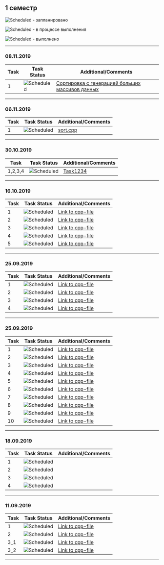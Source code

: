 ## 1 семестр


![Scheduled](https://github.com/AnzhelikaKravchuk/.NET-Training.-Spring-2019/blob/master/Pictures/icons-target.png) - запланировано

![Scheduled](https://github.com/AnzhelikaKravchuk/.NET-Training.-Spring-2019/blob/master/Pictures/icons-inprogress.png) - в процессе выполнения

![Scheduled](https://github.com/AnzhelikaKravchuk/.NET-Training.-Spring-2019/blob/master/Pictures/icons-ok.png) - выполнено

---

### 08.11.2019
| Task | Task Status | Additional/Comments |
| -------- | -------- | --------|  
| 1 | ![Scheduled](https://github.com/AnzhelikaKravchuk/.NET-Training.-Spring-2019/blob/master/Pictures/icons-ok.png)|[Сортировка с генерацией больших массивов данных](https://github.com/zamaygeniy/homework/tree/master/2019.11.08)|(/)

---

### 06.11.2019 
| Task | Task Status | Additional/Comments |
| -------- | -------- | --------|  
| 1 | ![Scheduled](https://github.com/AnzhelikaKravchuk/.NET-Training.-Spring-2019/blob/master/Pictures/icons-ok.png)|[sort.cpp](https://github.com/zamaygeniy/homework/blob/master/2019.11.06/sort.cpp)|(/)

---


### 30.10.2019 
| Task | Task Status | Additional/Comments |
| -------- | -------- | --------|  
| 1,2,3,4 | ![Scheduled](https://github.com/AnzhelikaKravchuk/.NET-Training.-Spring-2019/blob/master/Pictures/icons-ok.png)|[Task1234](https://github.com/zamaygeniy/homework/blob/master/2019.10.30/Task1234.cpp)|(/)

---

### 16.10.2019 
| Task | Task Status | Additional/Comments |
| -------- | -------- | --------|  
| 1 | ![Scheduled](https://github.com/AnzhelikaKravchuk/.NET-Training.-Spring-2019/blob/master/Pictures/icons-inprogress.png)|[Link to cpp-file]()|(/)
| 2 | ![Scheduled](https://github.com/AnzhelikaKravchuk/.NET-Training.-Spring-2019/blob/master/Pictures/icons-inprogress.png)|[Link to cpp-file]()|(/)
| 3 | ![Scheduled](https://github.com/AnzhelikaKravchuk/.NET-Training.-Spring-2019/blob/master/Pictures/icons-inprogress.png)|[Link to cpp-file]()|(/)
| 4 | ![Scheduled](https://github.com/AnzhelikaKravchuk/.NET-Training.-Spring-2019/blob/master/Pictures/icons-ok.png)|[Link to cpp-file](https://github.com/zamaygeniy/homework/blob/master/2019.10.16/Task3%20(2).cpp)|(/)
| 5 | ![Scheduled](https://github.com/AnzhelikaKravchuk/.NET-Training.-Spring-2019/blob/master/Pictures/icons-inprogress.png)|[Link to cpp-file]()|(/)

---

### 25.09.2019 
| Task | Task Status | Additional/Comments |
| -------- | -------- | --------|  
| 1 | ![Scheduled](https://github.com/AnzhelikaKravchuk/.NET-Training.-Spring-2019/blob/master/Pictures/icons-ok.png)|[Link to cpp-file](https://github.com/zamaygeniy/homework/blob/master/2019.10.02/task1.cpp)|(/)
| 2 | ![Scheduled](https://github.com/AnzhelikaKravchuk/.NET-Training.-Spring-2019/blob/master/Pictures/icons-ok.png)|[Link to cpp-file](https://github.com/zamaygeniy/homework/blob/master/2019.10.02/task2.cpp)|(/)
| 3 | ![Scheduled](https://github.com/AnzhelikaKravchuk/.NET-Training.-Spring-2019/blob/master/Pictures/icons-ok.png)|[Link to cpp-file](https://github.com/zamaygeniy/homework/blob/master/2019.10.02/Task3.cpp)|(/)
| 4 | ![Scheduled](https://github.com/AnzhelikaKravchuk/.NET-Training.-Spring-2019/blob/master/Pictures/icons-inprogress.png)|[Link to cpp-file]()|(/)

---

### 25.09.2019 
| Task | Task Status | Additional/Comments |
| -------- | -------- | --------|  
| 1 | ![Scheduled](https://github.com/AnzhelikaKravchuk/.NET-Training.-Spring-2019/blob/master/Pictures/icons-ok.png)|[Link to cpp-file](https://github.com/zamaygeniy/homework/blob/master/2019.09.25/Task1.cpp)|(/)
| 2 | ![Scheduled](https://github.com/AnzhelikaKravchuk/.NET-Training.-Spring-2019/blob/master/Pictures/icons-ok.png)|[Link to cpp-file](https://github.com/zamaygeniy/homework/blob/master/2019.09.25/Task2.cpp)|(/)
| 3 | ![Scheduled](https://github.com/AnzhelikaKravchuk/.NET-Training.-Spring-2019/blob/master/Pictures/icons-ok.png)|[Link to cpp-file](https://github.com/zamaygeniy/homework/blob/master/2019.09.25/Task3.cpp)|(/)
| 4 | ![Scheduled](https://github.com/AnzhelikaKravchuk/.NET-Training.-Spring-2019/blob/master/Pictures/icons-ok.png)|[Link to cpp-file](https://github.com/zamaygeniy/homework/blob/master/2019.09.25/Task4.cpp)|(/)
| 5 | ![Scheduled](https://github.com/AnzhelikaKravchuk/.NET-Training.-Spring-2019/blob/master/Pictures/icons-ok.png)|[Link to cpp-file](https://github.com/zamaygeniy/homework/blob/master/2019.09.25/Task5.cpp)|(/)
| 6 | ![Scheduled](https://github.com/AnzhelikaKravchuk/.NET-Training.-Spring-2019/blob/master/Pictures/icons-ok.png)|[Link to cpp-file](https://github.com/zamaygeniy/homework/blob/master/2019.09.25/Task6.cpp)|(/)
| 7 | ![Scheduled](https://github.com/AnzhelikaKravchuk/.NET-Training.-Spring-2019/blob/master/Pictures/icons-ok.png)|[Link to cpp-file](https://github.com/zamaygeniy/homework/blob/master/2019.09.25/Task7.cpp)|(/)
| 8 | ![Scheduled](https://github.com/AnzhelikaKravchuk/.NET-Training.-Spring-2019/blob/master/Pictures/icons-ok.png)|[Link to cpp-file](https://github.com/zamaygeniy/homework/blob/master/2019.09.25/Task8.cpp)|(/)
| 9 | ![Scheduled](https://github.com/AnzhelikaKravchuk/.NET-Training.-Spring-2019/blob/master/Pictures/icons-ok.png)|[Link to cpp-file](https://github.com/zamaygeniy/homework/blob/master/2019.09.25/Task9.cpp)|(/)
| 10 | ![Scheduled](https://github.com/AnzhelikaKravchuk/.NET-Training.-Spring-2019/blob/master/Pictures/icons-ok.png)|[Link to cpp-file](https://github.com/zamaygeniy/homework/blob/master/2019.09.25/Task10.cpp)|(/)

---

### 18.09.2019 
| Task | Task Status | Additional/Comments |
| -------- | -------- | --------|  
| 1 | ![Scheduled](https://github.com/AnzhelikaKravchuk/.NET-Training.-Spring-2019/blob/master/Pictures/icons-ok.png)||(/)
| 2 | ![Scheduled](https://github.com/AnzhelikaKravchuk/.NET-Training.-Spring-2019/blob/master/Pictures/icons-ok.png)||(/)
| 3 | ![Scheduled](https://github.com/AnzhelikaKravchuk/.NET-Training.-Spring-2019/blob/master/Pictures/icons-ok.png)||(/)
| 4 | ![Scheduled](https://github.com/AnzhelikaKravchuk/.NET-Training.-Spring-2019/blob/master/Pictures/icons-ok.png)||(/)

---

### 11.09.2019 
| Task | Task Status | Additional/Comments |
| -------- | -------- | --------|  
| 1 | ![Scheduled](https://github.com/AnzhelikaKravchuk/.NET-Training.-Spring-2019/blob/master/Pictures/icons-ok.png)|[Link to cpp-file](https://github.com/zamaygeniy/homework/blob/master/2019.09.11/Task1.cpp)|(/)
| 2 | ![Scheduled](https://github.com/AnzhelikaKravchuk/.NET-Training.-Spring-2019/blob/master/Pictures/icons-ok.png)|[Link to cpp-file](https://github.com/zamaygeniy/homework/blob/master/2019.09.11/Task2.cpp)|(/)
| 3_1 | ![Scheduled](https://github.com/AnzhelikaKravchuk/.NET-Training.-Spring-2019/blob/master/Pictures/icons-ok.png)|[Link to cpp-file](https://github.com/zamaygeniy/homework/blob/master/2019.09.11/Task3_1.cpp)|(/)
| 3_2 | ![Scheduled](https://github.com/AnzhelikaKravchuk/.NET-Training.-Spring-2019/blob/master/Pictures/icons-ok.png)|[Link to cpp-file](https://github.com/zamaygeniy/homework/blob/master/2019.09.11/Task3_2.cpp)|(/)

---


